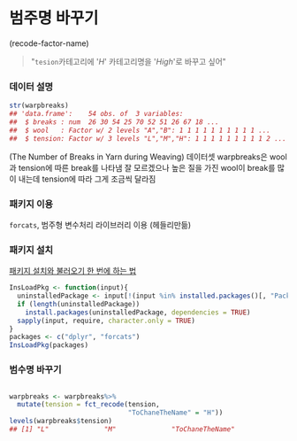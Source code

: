 # 범주명 바꾸기
(recode-factor-name)

> "`tesion`카테고리에 '*H*' 카테고리명을 '*High*'로 바꾸고 싶어"

### 데이터 설명
```r
str(warpbreaks)
## 'data.frame':    54 obs. of  3 variables:
##  $ breaks : num  26 30 54 25 70 52 51 26 67 18 ...
##  $ wool   : Factor w/ 2 levels "A","B": 1 1 1 1 1 1 1 1 1 1 ...
##  $ tension: Factor w/ 3 levels "L","M","H": 1 1 1 1 1 1 1 1 1 2 ...
```
(The Number of Breaks in Yarn during Weaving)
데이터셋 warpbreaks은 wool과 tension에 따른 break를 나타냄
잘 모르겠으나 높은 질을 가진 wool이 break를 많이 내는데
tension에 따라 그게 조금씩 달라짐

### 패키지 이용
`forcats`, 범주형 변수처리 라이브러리 이용
(헤들리만듦)

### 패키지 설치
[패키지 설치와 불러오기 한 번에 하는 법](R/install-and-load-packages-at-once.md)
```r
InsLoadPkg <- function(input){
  uninstalledPackage <- input[!(input %in% installed.packages()[, "Package"])]
  if (length(uninstalledPackage)) 
    install.packages(uninstalledPackage, dependencies = TRUE)
  sapply(input, require, character.only = TRUE)
}
packages <- c("dplyr", "forcats")
InsLoadPkg(packages)
```
### 범수명 바꾸기
```r

warpbreaks <- warpbreaks%>%
  mutate(tension = fct_recode(tension,
                              "ToChaneTheName" = "H"))
levels(warpbreaks$tension)
## [1] "L"              "M"              "ToChaneTheName"
```
